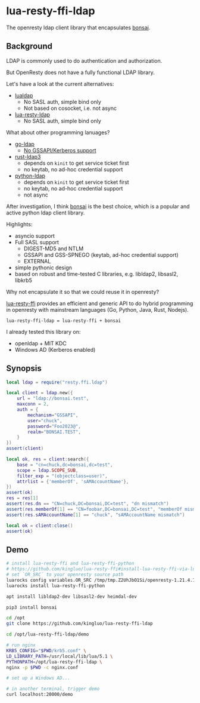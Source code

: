 # lua-resty-ffi-ldap

The openresty ldap client library that encapsulates [bonsai](https://github.com/noirello/bonsai).

## Background

LDAP is commonly used to do authentication and authorization.

But OpenResty does not have a fully functional LDAP library.

Let's have a look at the current alternatives:

* [lualdap](https://lualdap.github.io/lualdap/manual/)
  * No SASL auth, simple bind only
  * Not based on cosocket, i.e. not async
* [lua-resty-ldap](https://github.com/api7/lua-resty-ldap)
  * No SASL auth, simple bind only

What about other programming lanuages?

* [go-ldap](https://github.com/go-ldap/ldap)
  * [No GSSAPI/Kerberos support](https://github.com/go-ldap/ldap/pull/340#issuecomment-1460021435)
* [rust-ldap3](https://github.com/inejge/ldap3)
  * depends on `kinit` to get service ticket first
  * no keytab, no ad-hoc credential support
* [python-ldap](https://www.python-ldap.org/en/python-ldap-3.4.3/reference/ldap-sasl.html#ldap.sasl.gssapi)
  * depends on `kinit` to get service ticket first
  * no keytab, no ad-hoc credential support
  * not async

After investigation, I think [bonsai](https://bonsai.readthedocs.io/en/latest/index.html) is the best choice,
which is a popular and active python ldap client library.

Highlights:

* asyncio support
* Full SASL support
  * DIGEST-MD5 and NTLM
  * GSSAPI and GSS-SPNEGO (keytab, ad-hoc credential support)
  * EXTERNAL
* simple pythonic design
* based on robust and time-tested C libraries, e.g. libldap2, libsasl2, libkrb5

Why not encapsulate it so that we could reuse it in openresty?

[lua-resty-ffi](https://github.com/kingluo/lua-resty-ffi) provides an efficient and generic API to do hybrid programming
in openresty with mainstream languages (Go, Python, Java, Rust, Nodejs).

`lua-resty-ffi-ldap = lua-resty-ffi + bonsai`

I already tested this library on:

* openldap + MIT KDC
* Windows AD (Kerberos enabled)

## Synopsis

```lua
local ldap = require("resty.ffi.ldap")

local client = ldap.new({
    url = "ldap://bonsai.test",
    maxconn = 2,
    auth = {
        mechanism="GSSAPI",
        user="chuck",
        password="Foo2023@",
        realm="BONSAI.TEST",
    }
})
assert(client)

local ok, res = client:search({
    base = "cn=chuck,dc=bonsai,dc=test",
    scope = ldap.SCOPE_SUB,
    filter_exp = "(objectclass=user)",
    attrlist = {'memberOf', 'sAMAccountName'},
})
assert(ok)
res = res[1]
assert(res.dn == "CN=chuck,DC=bonsai,DC=test", "dn mismatch")
assert(res.memberOf[1] == "CN=foobar,DC=bonsai,DC=test", "memberOf mismatch")
assert(res.sAMAccountName[1] == "chuck", "sAMAccountName mismatch")

local ok = client:close()
assert(ok)
```

## Demo

```bash
# install lua-resty-ffi and lua-resty-ffi-python
# https://github.com/kingluo/lua-resty-ffi#install-lua-resty-ffi-via-luarocks
# set `OR_SRC` to your openresty source path
luarocks config variables.OR_SRC /tmp/tmp.Z2UhJbO1Si/openresty-1.21.4.1
luarocks install lua-resty-ffi-python

apt install libldap2-dev libsasl2-dev heimdal-dev

pip3 install bonsai

cd /opt
git clone https://github.com/kingluo/lua-resty-ffi-ldap

cd /opt/lua-resty-ffi-ldap/demo

# run nginx
KRB5_CONFIG="$PWD/krb5.conf" \
LD_LIBRARY_PATH=/usr/local/lib/lua/5.1 \
PYTHONPATH=/opt/lua-resty-ffi-ldap \
nginx -p $PWD -c nginx.conf

# set up a Windows AD...

# in another terminal, trigger demo
curl localhost:20000/demo
```
